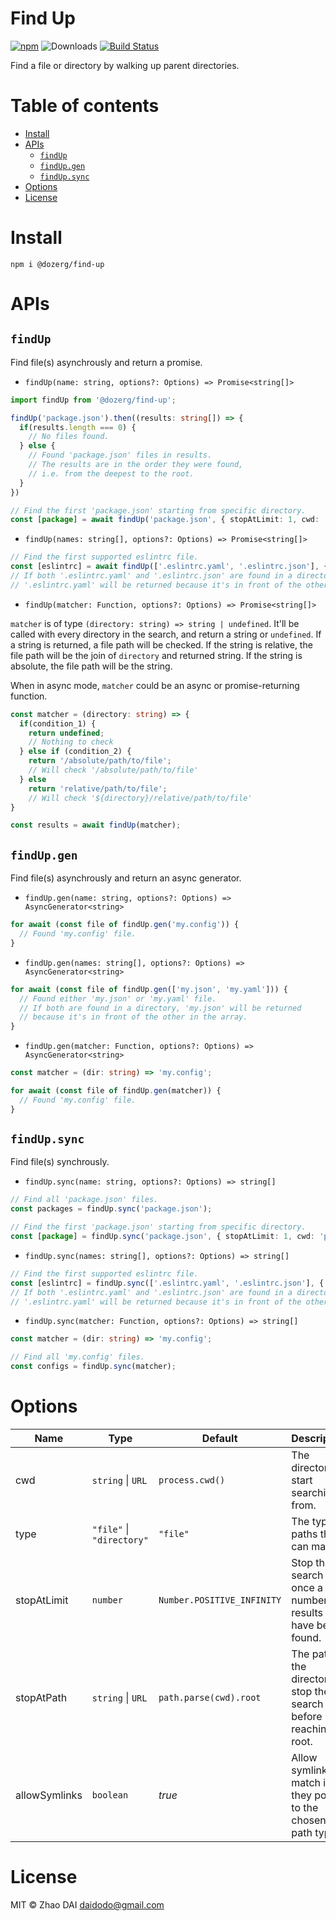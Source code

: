 # Find Up <!-- omit in toc -->

[![npm](https://img.shields.io/npm/v/@dozerg/find-up.svg)](https://www.npmjs.com/package/@dozerg/find-up)
![Downloads](https://img.shields.io/npm/dm/@dozerg/find-up.svg)
[![Build Status](https://github.com/daidodo/find-up/actions/workflows/node.js.yml/badge.svg)](https://github.com/daidodo/find-up/actions)

Find a file or directory by walking up parent directories.

# Table of contents <!-- omit in toc -->

- [Install](#install)
- [APIs](#apis)
  - [`findUp`](#findup)
  - [`findUp.gen`](#findupgen)
  - [`findUp.sync`](#findupsync)
- [Options](#options)
- [License](#license)

# Install

```
npm i @dozerg/find-up
```

# APIs

## `findUp`

Find file(s) asynchrously and return a promise.

- `findUp(name: string, options?: Options) => Promise<string[]>`

```ts
import findUp from '@dozerg/find-up';

findUp('package.json').then((results: string[]) => {
  if(results.length === 0) {
    // No files found.
  } else {
    // Found 'package.json' files in results.
    // The results are in the order they were found,
    // i.e. from the deepest to the root.
  }
})

// Find the first 'package.json' starting from specific directory.
const [package] = await findUp('package.json', { stopAtLimit: 1, cwd: 'path/to/start' });
```

- `findUp(names: string[], options?: Options) => Promise<string[]>`

```ts
// Find the first supported eslintrc file.
const [eslintrc] = await findUp(['.eslintrc.yaml', '.eslintrc.json'], { stopAtLimit: 1 })
// If both '.eslintrc.yaml' and '.eslintrc.json' are found in a directory,
// '.eslintrc.yaml' will be returned because it's in front of the other in the array.
```

- `findUp(matcher: Function, options?: Options) => Promise<string[]>`

`matcher` is of type `(directory: string) => string | undefined`. It'll be called with every directory in the search, and return a string or `undefined`. If a string is returned, a file path will be checked. If the string is relative, the file path will be the join of `directory` and returned string. If the string is absolute, the file path will be the string.

When in async mode, `matcher` could be an async or promise-returning function.

```ts
const matcher = (directory: string) => {
  if(condition_1) {
    return undefined;
    // Nothing to check
  } else if (condition_2) {
    return '/absolute/path/to/file';
    // Will check '/absolute/path/to/file'
  } else
    return 'relative/path/to/file';
    // Will check '${directory}/relative/path/to/file'
}

const results = await findUp(matcher);
```

## `findUp.gen`

Find file(s) asynchrously and return an async generator.

- `findUp.gen(name: string, options?: Options) => AsyncGenerator<string>`

```ts
for await (const file of findUp.gen('my.config')) {
  // Found 'my.config' file.
}
```

- `findUp.gen(names: string[], options?: Options) => AsyncGenerator<string>`

```ts
for await (const file of findUp.gen(['my.json', 'my.yaml'])) {
  // Found either 'my.json' or 'my.yaml' file.
  // If both are found in a directory, 'my.json' will be returned
  // because it's in front of the other in the array.
}
```

- `findUp.gen(matcher: Function, options?: Options) => AsyncGenerator<string>`

```ts
const matcher = (dir: string) => 'my.config';

for await (const file of findUp.gen(matcher)) {
  // Found 'my.config' file.
}
```

## `findUp.sync`

Find file(s) synchrously.

- `findUp.sync(name: string, options?: Options) => string[]`

```ts
// Find all 'package.json' files.
const packages = findUp.sync('package.json');

// Find the first 'package.json' starting from specific directory.
const [package] = findUp.sync('package.json', { stopAtLimit: 1, cwd: 'path/to/start' });
```

- `findUp.sync(names: string[], options?: Options) => string[]`

```ts
// Find the first supported eslintrc file.
const [eslintrc] = findUp.sync(['.eslintrc.yaml', '.eslintrc.json'], { stopAtLimit: 1 })
// If both '.eslintrc.yaml' and '.eslintrc.json' are found in a directory,
// '.eslintrc.yaml' will be returned because it's in front of the other in the array.
```

- `findUp.sync(matcher: Function, options?: Options) => string[]`

```ts
const matcher = (dir: string) => 'my.config';

// Find all 'my.config' files.
const configs = findUp.sync(matcher);
```

# Options

| Name          | Type                      | Default                    | Description                                                        |
| ------------- | ------------------------- | -------------------------- | ------------------------------------------------------------------ |
| cwd           | `string` \| `URL`         | `process.cwd()`            | The directory to start searching from.                             |
| type          | `"file"` \| `"directory"` | `"file"`                   | The type of paths that can match.                                  |
| stopAtLimit   | `number`                  | `Number.POSITIVE_INFINITY` | Stop the search once a number of results have been found.          |
| stopAtPath    | `string` \| `URL`         | `path.parse(cwd).root`     | The path to the directory to stop the search before reaching root. |
| allowSymlinks | `boolean`                 | _true_                     | Allow symlinks to match if they point to the chosen path type.     |

# License

MIT © Zhao DAI <daidodo@gmail.com>
